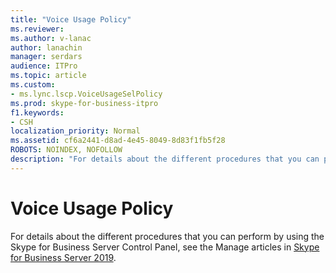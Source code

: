 ```yaml
---
title: "Voice Usage Policy"
ms.reviewer: 
ms.author: v-lanac
author: lanachin
manager: serdars
audience: ITPro
ms.topic: article
ms.custom:
- ms.lync.lscp.VoiceUsageSelPolicy
ms.prod: skype-for-business-itpro
f1.keywords:
- CSH
localization_priority: Normal
ms.assetid: cf6a2441-d8ad-4e45-8049-8d83f1fb5f28
ROBOTS: NOINDEX, NOFOLLOW
description: "For details about the different procedures that you can perform by using the Skype for Business Server Control Panel, see Manage Skype for Business Server."
---
```


# Voice Usage Policy
 
For details about the different procedures that you can perform by using the Skype for Business Server Control Panel, see the Manage articles in [Skype for Business Server 2019](../../../../SfBServer2019/skype-for-business-server-2019.yml).
  

